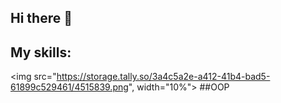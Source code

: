 ## Hi there 👋
## My skills:
<img src="https://storage.tally.so/3a4c5a2e-a412-41b4-bad5-61899c529461/4515839.png", width="10%">
##OOP
<!--
**shampun511/shampun511** is a ✨ _special_ ✨ repository because its `README.md` (this file) appears on your GitHub profile.

Here are some ideas to get you started:

- 🔭 I’m currently working on ...
- 🌱 I’m currently learning ...
- 👯 I’m looking to collaborate on ...
- 🤔 I’m looking for help with ...
- 💬 Ask me about ...
- 📫 How to reach me: ...
- 😄 Pronouns: ...
- ⚡ Fun fact: ...
-->
